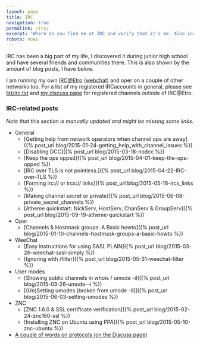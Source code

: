 ```yaml
---
layout: page
title: IRC
navigation: true
permalink: /irc/
excerpt: "Where do you find me at IRC and verify that it's me. Also includes my IRC related posts that are hopefully helpful."
robots: noai
---
```


IRC has been a big part of my life, I discovered it during junior high school
and have several friends and communities there. This is also shown by
the amount of blog posts, I have below.

I am running my own [IRC@Etro](ircs://etro.mikaela.info:6697/#mikaela.info) ([webchat](https://irc.etro.mikaela.info/))
and oper on a couple of other networks too. For a list of my registered IRCaccounts
in general, please see [txt/irc.txt](/txt/irc.txt)
and [my discuss page](/discuss) for registered channels outside of IRC@Etro.

### IRC-related posts

_Note that this section is manually updated and might be missing some
links._

- General
  - [Getting help from network operators when channel ops are away]({% post_url blog/2015-01-24-getting_help_with_channel_issues %})
  - [Disabling DCC]({% post_url blog/2015-03-18-nodcc %})
  - [Keep the ops opped]({% post_url blog/2015-04-01-keep-the-ops-opped %})
  - [IRC over TLS is not pointless.]({% post_url blog/2015-04-22-IRC-over-TLS %})
  - [Forming irc:// or ircs:// links]({% post_url blog/2015-05-18-ircs_links %})
  - [Making channel secret or private]({% post_url blog/2015-06-08-private_secret_channels %})
  - [Atheme quickstart: NickServ, HostServ, ChanServ & GroupServ]({% post_url blog/2015-09-19-atheme-quickstart %})
- Oper
  - [Channels & Hostmask groups: A Basic howto]({% post_url blog/2015-01-10-channels-hostmask-groups-a-basic-howto %})
- WeeChat
  - [Easy instructions for using SASL PLAIN]({% post_url blog/2015-03-26-weechat-sasl-simply %})
  - [Ignoring with /filter]({% post_url blog/2015-05-31-weechat-filter %})
- User modes
  - [Showing public channels in whois / umode -iI]({% post_url blog/2015-03-26-umode--i %})
  - [(Un)Setting umodes (broken from umode -iI)]({% post_url blog/2015-06-03-setting-umodes %})
- ZNC
  - [ZNC 1.6.0 & SSL certificate verification]({% post_url blog/2015-02-24-znc160-ssl %})
  - [Installing ZNC on Ubuntu using PPA]({% post_url blog/2015-05-10-znc-ubuntu %})
- [A couple of words on protocols (on the Discuss page)](/discuss.html/#a-couple-of-words-on-protocols)
